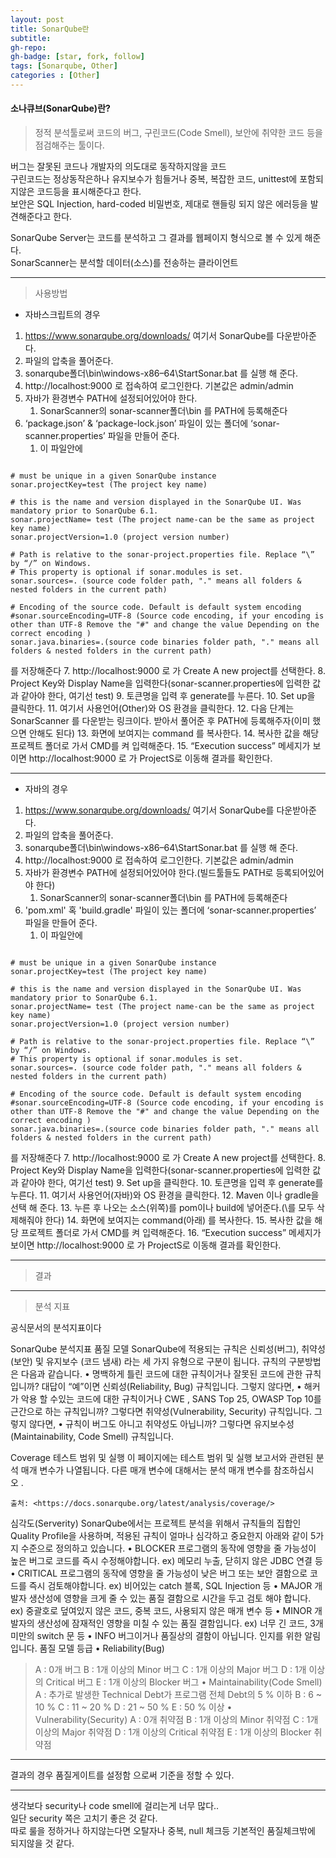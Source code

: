 ```yaml
---
layout: post
title: SonarQube란
subtitle: 
gh-repo: 
gh-badge: [star, fork, follow]
tags: [Sonarqube, Other]
categories : [Other]
---
```


#### 소나큐브(SonarQube)란?

> 정적 분석툴로써 코드의 버그, 구린코드(Code Smell), 보안에 취약한 코드 등을 점검해주는 툴이다.  

버그는 잘못된 코드나 개발자의 의도대로 동작하지않을 코드  
구린코드는 정상동작은하나 유지보수가 힘들거나 중복, 복잡한 코드, unittest에 포함되지않은 코드등을 표시해준다고 한다.  
보안은 SQL Injection, hard-coded 비밀번호, 제대로 핸들링 되지 않은 에러등을 발견해준다고 한다.  

SonarQube Server는 코드를 분석하고 그 결과를 웹페이지 형식으로 볼 수 있게 해준다.  
SonarScanner는 분석할 데이터(소스)를 전송하는 클라이언트  

---

> 사용방법

* 자바스크립트의 경우 

1. https://www.sonarqube.org/downloads/ 여기서 SonarQube를 다운받아준다.
2. 파일의 압축을 풀어준다.
3. sonarqube폴더\bin\windows-x86–64\StartSonar.bat 를 실행 해 준다.
4. http://localhost:9000 로 접속하여 로그인한다. 기본값은 admin/admin
5. 자바가 환경변수 PATH에 설정되어있어야 한다.
   1. SonarScanner의 sonar-scanner폴더\bin 를 PATH에 등록해준다
6.  ‘package.json’ & ‘package-lock.json’ 파일이 있는 폴더에   ‘sonar-scanner.properties’ 파일을 만들어 준다.
    1.  이 파일안에 


~~~

# must be unique in a given SonarQube instance
sonar.projectKey=test (The project key name)

# this is the name and version displayed in the SonarQube UI. Was mandatory prior to SonarQube 6.1.
sonar.projectName= test (The project name-can be the same as project key name)
sonar.projectVersion=1.0 (project version number)

# Path is relative to the sonar-project.properties file. Replace “\” by “/” on Windows.
# This property is optional if sonar.modules is set.
sonar.sources=. (source code folder path, "." means all folders & nested folders in the current path)

# Encoding of the source code. Default is default system encoding
#sonar.sourceEncoding=UTF-8 (Source code encoding, if your encoding is other than UTF-8 Remove the "#" and change the value Depending on the correct encoding )
sonar.java.binaries=.(source code binaries folder path, "." means all folders & nested folders in the current path)

~~~


를 저장해준다
7. http://localhost:9000 로 가 Create A new project를 선택한다.
8. Project Key와 Display Name을 입력한다(sonar-scanner.properties에 입력한 값과 같아야 한다, 여기선 test)
9. 토큰명을 입력 후 generate를 누른다.
10. Set up을 클릭한다.
11. 여기서 사용언어(Other)와 OS 환경을 클릭한다.
12. 다음 단계는 SonarScanner 를 다운받는 링크이다. 받아서 풀어준 후 PATH에 등록해주자(이미 했으면 안해도 된다)
13. 화면에 보여지는 command 를 복사한다.
14. 복사한 값을 해당 프로젝트 폴더로 가서 CMD를 켜 입력해준다.
15. “Execution success” 메세지가 보이면  http://localhost:9000 로 가 ProjectS로 이동해 결과를 확인한다.

---

* 자바의 경우

1. https://www.sonarqube.org/downloads/ 여기서 SonarQube를 다운받아준다.
2. 파일의 압축을 풀어준다.
3. sonarqube폴더\bin\windows-x86–64\StartSonar.bat 를 실행 해 준다.
4. http://localhost:9000 로 접속하여 로그인한다. 기본값은 admin/admin
5. 자바가 환경변수 PATH에 설정되어있어야 한다.(빌드툴들도 PATH로 등록되어있어야 한다)
   1. SonarScanner의 sonar-scanner폴더\bin 를 PATH에 등록해준다
6.  'pom.xml' 혹 'build.gradle' 파일이 있는 폴더에   ‘sonar-scanner.properties’ 파일을 만들어 준다.
    1.  이 파일안에 


~~~

# must be unique in a given SonarQube instance
sonar.projectKey=test (The project key name)

# this is the name and version displayed in the SonarQube UI. Was mandatory prior to SonarQube 6.1.
sonar.projectName= test (The project name-can be the same as project key name)
sonar.projectVersion=1.0 (project version number)

# Path is relative to the sonar-project.properties file. Replace “\” by “/” on Windows.
# This property is optional if sonar.modules is set.
sonar.sources=. (source code folder path, "." means all folders & nested folders in the current path)

# Encoding of the source code. Default is default system encoding
#sonar.sourceEncoding=UTF-8 (Source code encoding, if your encoding is other than UTF-8 Remove the "#" and change the value Depending on the correct encoding )
sonar.java.binaries=.(source code binaries folder path, "." means all folders & nested folders in the current path)

~~~



를 저장해준다
7. http://localhost:9000 로 가 Create A new project를 선택한다.
8. Project Key와 Display Name을 입력한다(sonar-scanner.properties에 입력한 값과 같아야 한다, 여기선 test)
9. Set up을 클릭한다.
10. 토큰명을 입력 후 generate를 누른다.
11. 여기서 사용언어(자바)와 OS 환경을 클릭한다.
12. Maven 이나 gradle을 선택 해 준다.
13. 누른 후 나오는 소스(위쪽)를 pom이나 build에 넣어준다.(\를 모두 삭제해줘야 한다)
14. 화면에 보여지는 command(아래) 를 복사한다.
15. 복사한 값을 해당 프로젝트 폴더로 가서 CMD를 켜 입력해준다.
16. “Execution success” 메세지가 보이면  http://localhost:9000 로 가 ProjectS로 이동해 결과를 확인한다.

---

> 결과


---

> 분석 지표

공식문서의 분석지표이다

SonarQube 분석지표
품질 모델
SonarQube에 적용되는 규칙은 신뢰성(버그), 취약성(보안) 및 유지보수 (코드 냄새) 라는 세 가지 유형으로 구분이 됩니다. 규칙의 구분방법은 다음과 같습니다.
	• 명백하게 틀린 코드에 대한 규칙이거나 잘못된 코드에 관한 규칙입니까?
대답이 “예”이면 신뢰성(Reliability, Bug) 규칙입니다.
그렇지 않다면,
	• 해커가 악용 할 수있는 코드에 대한 규칙이거나 CWE , SANS Top 25, OWASP Top 10를 근간으로 하는 규칙입니까?
그렇다면 취약성(Vulnerability, Security) 규칙입니다.
그렇지 않다면,
	• 규칙이 버그도 아니고 취약성도 아닙니까?
그렇다면 유지보수성(Maintainability, Code Smell) 규칙입니다.

Coverage
	테스트 범위 및 실행
	이 페이지에는 테스트 범위 및 실행 보고서와 관련된 분석 매개 변수가 나열됩니다. 다른 매개 변수에 대해서는 분석 매개 변수를 참조하십시오 .
	
	출처: <https://docs.sonarqube.org/latest/analysis/coverage/> 
	
	
심각도(Serverity)
SonarQube에서는 프로젝트 분석을 위해서 규칙들의 집합인 Quality Profile을 사용하며, 적용된 규칙이 얼마나 심각하고 중요한지 아래와 같이 5가지 수준으로 정의하고 있습니다.
	• BLOCKER
프로그램의 동작에 영향을 줄 가능성이 높은 버그로 코드를 즉시 수정해야합니다.
ex) 메모리 누출, 닫히지 않은 JDBC 연결 등
	• CRITICAL
프로그램의 동작에 영향을 줄 가능성이 낮은 버그 또는 보안 결함으로 코드를 즉시 검토해야합니다.
ex) 비어있는 catch 블록, SQL Injection 등
	• MAJOR
개발자 생산성에 영향을 크게 줄 수 있는 품질 결함으로 시간을 두고 검토 해야 합니다.
ex) 중괄호로 덮여있지 않은 코드, 중복 코드, 사용되지 않은 매개 변수 등
	• MINOR
개발자의 생산성에 잠재적인 영향을 미칠 수 있는 품질 결함입니다.
ex) 너무 긴 코드, 3개 미만의 switch 문 등
	• INFO
버그이거나 품질상의 결함이 아닙니다. 인지를 위한 알림입니다.
품질 모델 등급
	• Reliability(Bug)
> A : 0개 버그
> B : 1개 이상의 Minor 버그
> C : 1개 이상의 Major 버그
> D : 1개 이상의 Critical 버그
> E : 1개 이상의 Blocker 버그
	• Maintainability(Code Smell)
> A : 추가로 발생한 Technical Debt가 프로그램 전체 Debt의 5 % 이하
> B : 6 ~ 10 %
> C : 11 ~ 20 %
> D : 21 ~ 50 %
> E : 50 % 이상
	• Vulnerability(Security)
> A : 0개 취약점
> B : 1개 이상의 Minor 취약점
> C : 1개 이상의 Major 취약점
> D : 1개 이상의 Critical 취약점
> E : 1개 이상의 Blocker 취약점

---

결과의 경우 품질게이트를 설정함 으로써 기준을 정할 수 있다.


---

생각보다 security나 code smell에 걸리는게 너무 많다..  
일단 security 쪽은 고치기 좋은 것 같다.  
따로 룰을 정하거나 하지않는다면 오탈자나 중복, null 체크등 기본적인 품질체크밖에 되지않을 것 같다.